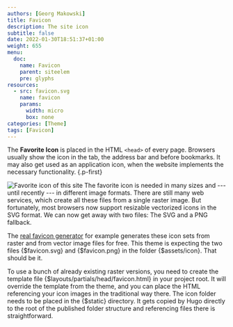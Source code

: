 ```yaml
---
authors: [Georg Makowski]
title: Favicon
description: The site icon
subtitle: false
date: 2022-01-30T18:51:37+01:00 
weight: 655
menu:
  doc:
    name: Favicon
    parent: siteelem
    pre: glyphs
resources:
  - src: favicon.svg
    name: favicon
    params:
      width: micro 
      box: none
categories: [Theme]
tags: [Favicon]
---
```


The **Favorite Icon** is placed in the HTML `<head>` of every page. Browsers usually show the icon in the tab, the address bar and before bookmarks. It may also get used as an application icon, when the website implements the necessary functionality.
{.p-first} <!--more-->

![Favorite icon of this site](favicon) The favorite icon is needed in many sizes and --- until recently --- in different image formats. There are still many web services, which create all these files from a single raster image. But fortunately, most browsers now support resizable vectorized icons in the SVG format. We can now get away with two files: The SVG and a PNG fallback.

The [real favicon generator](https://realfavicongenerator.net/) for example generates these icon sets from raster and from vector image files for free. This theme is expecting the two files {$favicon.svg} and {$favicon.png} in the folder {$assets/icon}. That should be it.

To use a bunch of already existing raster versions, you need to create the template file {$layouts/partials/head/favicon.html} in your project root. It will override the template from the theme, and you can place the HTML referencing your icon images in the traditional way there. The icon folder needs to be placed in the {$static} directory. It gets copied by Hugo directly to the root of the published folder structure and referencing files there is straightforward.
